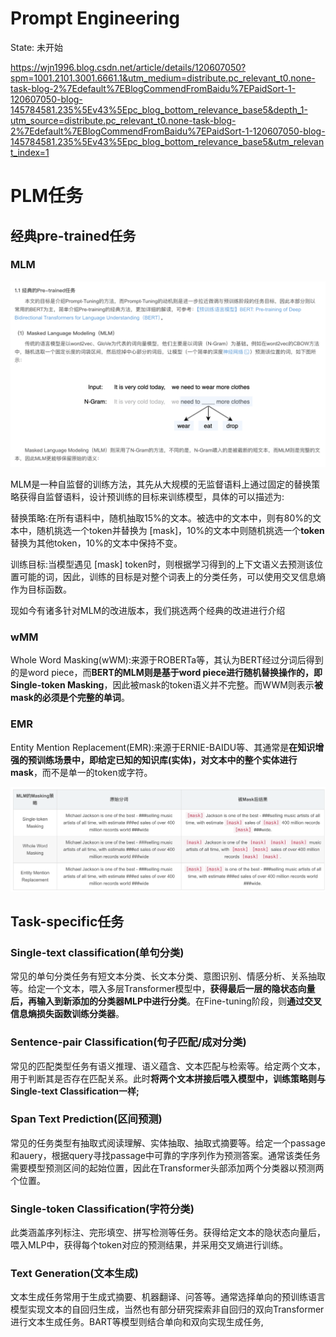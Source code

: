 # Prompt Engineering

State: 未开始

https://wjn1996.blog.csdn.net/article/details/120607050?spm=1001.2101.3001.6661.1&utm_medium=distribute.pc_relevant_t0.none-task-blog-2%7Edefault%7EBlogCommendFromBaidu%7EPaidSort-1-120607050-blog-145784581.235%5Ev43%5Epc_blog_bottom_relevance_base5&depth_1-utm_source=distribute.pc_relevant_t0.none-task-blog-2%7Edefault%7EBlogCommendFromBaidu%7EPaidSort-1-120607050-blog-145784581.235%5Ev43%5Epc_blog_bottom_relevance_base5&utm_relevant_index=1

# PLM任务

## 经典pre-trained任务

### MLM

![image.png](Prompt%20Engineering%201c1e64a56621806f843ddd00803a1c6b/image.png)

MLM是一种自监督的训练方法，其先从大规模的无监督语料上通过固定的替换策略获得自监督语料，设计预训练的目标来训练模型，具体的可以描述为:

替换策略:在所有语料中，随机抽取15%的文本。被选中的文本中，则有80%的文本中，随机挑选一个token并替换为 [mask]，10%的文本中则随机挑选一个**token**替换为其他token，10%的文本中保持不变。

训练目标:当模型遇见 [mask] token时，则根据学习得到的上下文语义去预测该位置可能的词，因此，训练的目标是对整个词表上的分类任务，可以使用交叉信息熵作为目标函数。

现如今有诸多针对MLM的改进版本，我们挑选两个经典的改进进行介绍

### wMM

Whole Word Masking(wWM):来源于ROBERTa等，其认为BERT经过分词后得到的是word piece，而**BERT的MLM则是基于word piece进行随机替换操作的，即Single-token Masking**，因此被mask的token语义并不完整。而WWM则表示**被mask的必须是个完整的单词**。

### EMR

Entity Mention Replacement(EMR):来源于ERNIE-BAIDU等、其通常是**在知识增强的预训练场景中，即给定已知的知识库(实体)，对文本中的整个实体进行mask**，而不是单一的token或字符。

![image.png](Prompt%20Engineering%201c1e64a56621806f843ddd00803a1c6b/image%201.png)

## Task-specific任务

### Single-text classification(单句分类)

常见的单句分类任务有短文本分类、长文本分类、意图识别、情感分析、关系抽取等。给定一个文本，喂入多层Transformer模型中，**获得最后一层的隐状态向量后，再输入到新添加的分类器MLP中进行分类**。在Fine-tuning阶段，则**通过交叉信息熵损失函数训练分类器**。

### Sentence-pair Classification(句子匹配/成对分类)

常见的匹配类型任务有语义推理、语义蕴含、文本匹配与检索等。给定两个文本，用于判断其是否存在匹配关系。此时**将两个文本拼接后喂入模型中，训练策略则与Single-text Classification一样;**

### Span Text Prediction(区间预测)

常见的任务类型有抽取式阅读理解、实体抽取、抽取式摘要等。给定一个passage和auery，根据query寻找passage中可靠的字序列作为预测答案。通常该类任务需要模型预测区间的起始位置，因此在Transformer头部添加两个分类器以预测两个位置。

### Single-token Classification(字符分类)

此类涵盖序列标注、完形填空、拼写检测等任务。获得给定文本的隐状态向量后，喂入MLP中，获得每个token对应的预测结果，并采用交叉熵进行训练。

### Text Generation(文本生成)

文本生成任务常用于生成式摘要、机器翻译、问答等。通常选择单向的预训练语言模型实现文本的自回归生成，当然也有部分研究探索非自回归的双向Transformer进行文本生成任务。BART等模型则结合单向和双向实现生成任务,